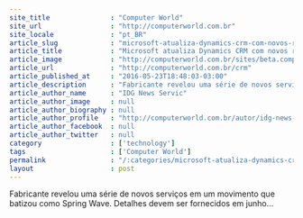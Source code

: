 ```yaml
---
site_title               : "Computer World"
site_url                 : "http://computerworld.com.br"
site_locale              : "pt_BR"
article_slug             : "microsoft-atualiza-dynamics-crm-com-novos-recursos-para-iot"
article_title            : "Microsoft atualiza Dynamics CRM com novos recursos para IoT"
article_image            : "http://computerworld.com.br/sites/beta.computerworld.com.br/files/news_articles/dymanics_crm.jpg"
article_url              : "http://computerworld.com.br/crm"
article_published_at     : "2016-05-23T18:48:03-03:00"
article_description      : "Fabricante revelou uma série de novos serviços em um movimento que batizou como Spring Wave. Detalhes devem ser fornecidos em junho..."
article_author_name      : "IDG News Servic"
article_author_image     : null
article_author_biography : null
article_author_profile   : "http://computerworld.com.br/autor/idg-news-service"
article_author_facebook  : null
article_author_twitter   : null
category                 : ['technology']
tags                     : ['Computer World']
permalink                : "/:categories/microsoft-atualiza-dynamics-crm-com-novos-recursos-para-iot/"
layout                   : post
---
```


Fabricante revelou uma série de novos serviços em um movimento que batizou como Spring Wave. Detalhes devem ser fornecidos em junho...
